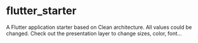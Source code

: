 # flutter_starter
A Flutter application starter based on Clean architecture. All values could be changed. Check out the presentation layer to change sizes, color, font...
